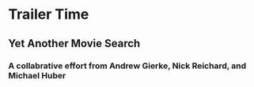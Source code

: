 # Trailer Time
## Yet Another Movie Search
### A collabrative effort from Andrew Gierke, Nick Reichard, and Michael Huber

